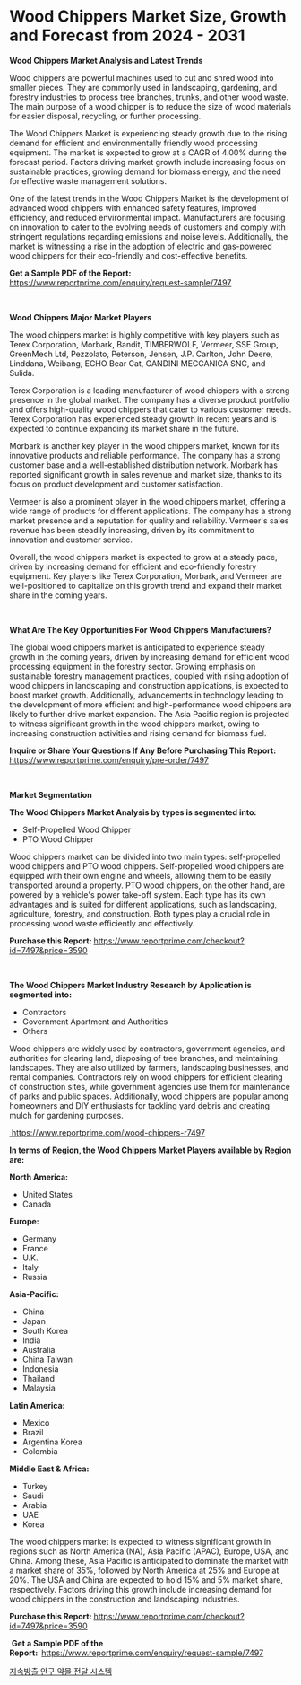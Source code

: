 <p><h1>Wood Chippers Market Size, Growth and Forecast from 2024 - 2031</h1></p><p><strong>Wood Chippers Market Analysis and Latest Trends</strong></p>
<p><p>Wood chippers are powerful machines used to cut and shred wood into smaller pieces. They are commonly used in landscaping, gardening, and forestry industries to process tree branches, trunks, and other wood waste. The main purpose of a wood chipper is to reduce the size of wood materials for easier disposal, recycling, or further processing.</p><p>The Wood Chippers Market is experiencing steady growth due to the rising demand for efficient and environmentally friendly wood processing equipment. The market is expected to grow at a CAGR of 4.00% during the forecast period. Factors driving market growth include increasing focus on sustainable practices, growing demand for biomass energy, and the need for effective waste management solutions.</p><p>One of the latest trends in the Wood Chippers Market is the development of advanced wood chippers with enhanced safety features, improved efficiency, and reduced environmental impact. Manufacturers are focusing on innovation to cater to the evolving needs of customers and comply with stringent regulations regarding emissions and noise levels. Additionally, the market is witnessing a rise in the adoption of electric and gas-powered wood chippers for their eco-friendly and cost-effective benefits.</p></p>
<p><strong>Get a Sample PDF of the Report:&nbsp;</strong> <a href="https://www.reportprime.com/enquiry/request-sample/7497">https://www.reportprime.com/enquiry/request-sample/7497</a></p>
<p>&nbsp;</p>
<p><strong>Wood Chippers Major Market Players</strong></p>
<p><p>The wood chippers market is highly competitive with key players such as Terex Corporation, Morbark, Bandit, TIMBERWOLF, Vermeer, SSE Group, GreenMech Ltd, Pezzolato, Peterson, Jensen, J.P. Carlton, John Deere, Linddana, Weibang, ECHO Bear Cat, GANDINI MECCANICA SNC, and Sulida.</p><p>Terex Corporation is a leading manufacturer of wood chippers with a strong presence in the global market. The company has a diverse product portfolio and offers high-quality wood chippers that cater to various customer needs. Terex Corporation has experienced steady growth in recent years and is expected to continue expanding its market share in the future.</p><p>Morbark is another key player in the wood chippers market, known for its innovative products and reliable performance. The company has a strong customer base and a well-established distribution network. Morbark has reported significant growth in sales revenue and market size, thanks to its focus on product development and customer satisfaction.</p><p>Vermeer is also a prominent player in the wood chippers market, offering a wide range of products for different applications. The company has a strong market presence and a reputation for quality and reliability. Vermeer's sales revenue has been steadily increasing, driven by its commitment to innovation and customer service.</p><p>Overall, the wood chippers market is expected to grow at a steady pace, driven by increasing demand for efficient and eco-friendly forestry equipment. Key players like Terex Corporation, Morbark, and Vermeer are well-positioned to capitalize on this growth trend and expand their market share in the coming years.</p></p>
<p>&nbsp;</p>
<p><strong>What Are The Key Opportunities For Wood Chippers Manufacturers?</strong></p>
<p><p>The global wood chippers market is anticipated to experience steady growth in the coming years, driven by increasing demand for efficient wood processing equipment in the forestry sector. Growing emphasis on sustainable forestry management practices, coupled with rising adoption of wood chippers in landscaping and construction applications, is expected to boost market growth. Additionally, advancements in technology leading to the development of more efficient and high-performance wood chippers are likely to further drive market expansion. The Asia Pacific region is projected to witness significant growth in the wood chippers market, owing to increasing construction activities and rising demand for biomass fuel.</p></p>
<p><strong>Inquire or Share Your Questions If Any Before Purchasing This Report:</strong> <a href="https://www.reportprime.com/enquiry/pre-order/7497">https://www.reportprime.com/enquiry/pre-order/7497</a></p>
<p>&nbsp;</p>
<p><strong>Market Segmentation</strong></p>
<p><strong>The Wood Chippers Market Analysis by types is segmented into:</strong></p>
<p><ul><li>Self-Propelled Wood Chipper</li><li>PTO Wood Chipper</li></ul></p>
<p><p>Wood chippers market can be divided into two main types: self-propelled wood chippers and PTO wood chippers. Self-propelled wood chippers are equipped with their own engine and wheels, allowing them to be easily transported around a property. PTO wood chippers, on the other hand, are powered by a vehicle's power take-off system. Each type has its own advantages and is suited for different applications, such as landscaping, agriculture, forestry, and construction. Both types play a crucial role in processing wood waste efficiently and effectively.</p></p>
<p><strong>Purchase this Report:&nbsp;</strong><a href="https://www.reportprime.com/checkout?id=7497&price=3590">https://www.reportprime.com/checkout?id=7497&price=3590</a></p>
<p>&nbsp;</p>
<p><strong>The Wood Chippers Market Industry Research by Application is segmented into:</strong></p>
<p><ul><li>Contractors</li><li>Government Apartment and Authorities</li><li>Others</li></ul></p>
<p><p>Wood chippers are widely used by contractors, government agencies, and authorities for clearing land, disposing of tree branches, and maintaining landscapes. They are also utilized by farmers, landscaping businesses, and rental companies. Contractors rely on wood chippers for efficient clearing of construction sites, while government agencies use them for maintenance of parks and public spaces. Additionally, wood chippers are popular among homeowners and DIY enthusiasts for tackling yard debris and creating mulch for gardening purposes.</p></p>
<p><a href="https://www.reportprime.com/wood-chippers-r7497">&nbsp;https://www.reportprime.com/wood-chippers-r7497</a></p>
<p><strong>In terms of Region, the Wood Chippers Market Players available by Region are:</strong></p>
<p>
    <p> <strong> North America: </strong>
        <ul>
            <li>United States</li>
            <li>Canada</li>
        </ul>
        </p> 
    <p> <strong> Europe: </strong>
        <ul>
            <li>Germany</li>
            <li>France</li>
            <li>U.K.</li>
            <li>Italy</li>
            <li>Russia</li>
        </ul>
        </p> 
    <p> <strong> Asia-Pacific: </strong>
        <ul>
            <li>China</li>
            <li>Japan</li>
            <li>South Korea</li>
            <li>India</li>
            <li>Australia</li>
            <li>China Taiwan</li>
            <li>Indonesia</li>
            <li>Thailand</li>
            <li>Malaysia</li>
        </ul>
        </p> 
    <p> <strong> Latin America: </strong>
        <ul>
            <li>Mexico</li>
            <li>Brazil</li>
            <li>Argentina Korea</li>
            <li>Colombia</li>
        </ul>
        </p> 
    <p> <strong> Middle East & Africa: </strong>
        <ul>
            <li>Turkey</li>
            <li>Saudi</li>
            <li>Arabia</li>
            <li>UAE</li>
            <li>Korea</li>
        </ul>
    </p>
    </p>
<p><p>The wood chippers market is expected to witness significant growth in regions such as North America (NA), Asia Pacific (APAC), Europe, USA, and China. Among these, Asia Pacific is anticipated to dominate the market with a market share of 35%, followed by North America at 25% and Europe at 20%. The USA and China are expected to hold 15% and 5% market share, respectively. Factors driving this growth include increasing demand for wood chippers in the construction and landscaping industries.</p></p>
<p><strong>Purchase this Report: </strong><a href="https://www.reportprime.com/checkout?id=7497&price=3590">https://www.reportprime.com/checkout?id=7497&price=3590</a></p>
<p>&nbsp;<strong>Get a Sample PDF of the Report:&nbsp;&nbsp;</strong><a href="https://www.reportprime.com/enquiry/request-sample/7497">https://www.reportprime.com/enquiry/request-sample/7497</a></p>
<p><strong></strong></p>
<p><p><a href="https://github.com/gambitz1998/Market-Research-Report-List-2/blob/main/4992416104922.md">지속방출 안구 약물 전달 시스템</a></p></p>